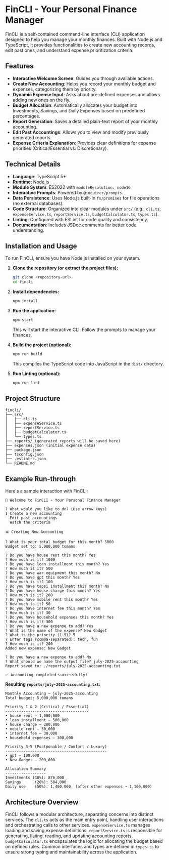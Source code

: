 # FinCLI - Your Personal Finance Manager

FinCLI is a self-contained command-line interface (CLI) application designed to help you manage your monthly finances. Built with Node.js and TypeScript, it provides functionalities to create new accounting records, edit past ones, and understand expense prioritization criteria.

## Features

- **Interactive Welcome Screen**: Guides you through available actions.
- **Create New Accounting**: Helps you record your monthly budget and expenses, categorizing them by priority.
- **Dynamic Expense Input**: Asks about pre-defined expenses and allows adding new ones on the fly.
- **Budget Allocation**: Automatically allocates your budget into Investments, Savings, and Daily Expenses based on predefined percentages.
- **Report Generation**: Saves a detailed plain-text report of your monthly accounting.
- **Edit Past Accountings**: Allows you to view and modify previously generated reports.
- **Expense Criteria Explanation**: Provides clear definitions for expense priorities (Critical/Essential vs. Discretionary).

## Technical Details

- **Language**: TypeScript 5+
- **Runtime**: Node.js
- **Module System**: ES2022 with `moduleResolution: node16`
- **Interactive Prompts**: Powered by `@inquirer/prompts`.
- **Data Persistence**: Uses Node.js built-in `fs/promises` for file operations (no external databases).
- **Code Structure**: Organized into clear modules under `src/` (e.g., `cli.ts`, `expenseService.ts`, `reportService.ts`, `budgetCalculator.ts`, `types.ts`).
- **Linting**: Configured with ESLint for code quality and consistency.
- **Documentation**: Includes JSDoc comments for better code understanding.

## Installation and Usage

To run FinCLI, ensure you have Node.js installed on your system.

1.  **Clone the repository (or extract the project files):**

    ```bash
    git clone <repository-url>
    cd fincli
    ```

2.  **Install dependencies:**

    ```bash
    npm install
    ```

3.  **Run the application:**

    ```bash
    npm start
    ```

    This will start the interactive CLI. Follow the prompts to manage your finances.

4.  **Build the project (optional):**

    ```bash
    npm run build
    ```

    This compiles the TypeScript code into JavaScript in the `dist/` directory.

5.  **Run Linting (optional):**

    ```bash
    npm run lint
    ```

## Project Structure

```
fincli/
├── src/
│   ├── cli.ts
│   ├── expenseService.ts
│   ├── reportService.ts
│   ├── budgetCalculator.ts
│   └── types.ts
├── reports/ (generated reports will be saved here)
├── expenses.json (initial expense data)
├── package.json
├── tsconfig.json
├── .eslintrc.json
└── README.md
```

## Example Run-through

Here's a sample interaction with FinCLI:

```
🏦 Welcome to FinCLI - Your Personal Finance Manager

? What would you like to do? (Use arrow keys)
❯ Create a new accounting
  Edit past accountings
  Watch the criteria

📊 Creating New Accounting

? What is your total budget for this month? 5000
Budget set to: 5,000,000 tomans

? Do you have house rent this month? Yes
? How much is it? 1000
? Do you have loan installment this month? Yes
? How much is it? 500
? Do you have war equipment this month? No
? Do you have gpt this month? Yes
? How much is it? 100
? Do you have tapsi installment this month? No
? Do you have house charge this month? Yes
? How much is it? 200
? Do you have mobile rent this month? Yes
? How much is it? 50
? Do you have internet fee this month? Yes
? How much is it? 30
? Do you have household expenses this month? Yes
? How much is it? 300
? Do you have a new expense to add? Yes
? What is the name of the expense? New Gadget
? What is the priority (1-5)? 5
? Enter tags (comma-separated): tech, fun
? How much is it? 200
Added new expense: New Gadget

? Do you have a new expense to add? No
? What should we name the output file? july-2025-accounting
Report saved to: ./reports/july-2025-accounting.txt

✅ Accounting completed successfully!
```

**Resulting `reports/july-2025-accounting.txt`:**

```
Monthly Accounting – july-2025-accounting
Total budget: 5,000,000 tomans

Priority 1 & 2 (Critical / Essential)
-------------------------------------
• house rent – 1,000,000
• loan installment – 500,000
• house charge – 200,000
• mobile rent – 50,000
• internet fee – 30,000
• household expenses – 300,000

Priority 3–5 (Postponable / Comfort / Luxury)
---------------------------------------------
• gpt – 100,000
• New Gadget – 200,000

Allocation Summary
------------------
Investments (30%): 876,000
Savings      (20%): 584,000
Daily use    (50%): 1,460,000  (after other expenses → 1,160,000)
```

## Architecture Overview

FinCLI follows a modular architecture, separating concerns into distinct services. The `cli.ts` acts as the main entry point, handling user interactions and orchestrating calls to other services. `expenseService.ts` manages loading and saving expense definitions. `reportService.ts` is responsible for generating, listing, reading, and updating accounting reports. `budgetCalculator.ts` encapsulates the logic for allocating the budget based on defined rules. Common interfaces and types are defined in `types.ts` to ensure strong typing and maintainability across the application.

